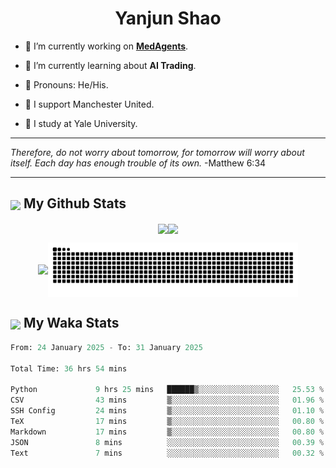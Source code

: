 

<h1 align="center">Yanjun Shao</h1>

- 🐒 I’m currently working on **[MedAgents](https://github.com/gersteinlab/MedAgents)**.

- 🦧 I’m currently learning about **AI Trading**.

- 🦍 Pronouns: He/His.

- 👹 I support Manchester United.

- 🐶 I study at Yale University.

---

<i> Therefore, do not worry about tomorrow, for tomorrow will worry about itself. Each day has enough trouble of its own. </i> -Matthew 6:34

---

<h2><img src="https://emojis.slackmojis.com/emojis/images/1579216111/7550/pikachu_wave.gif?1579216111" align="center" width="28" /> My Github Stats</h2>

<p align="center"><img align="center" src = "https://github-readme-stats.vercel.app/api?username=super-dainiu&show_icons=true&count_private=true&theme=tokyonight&hide=issues&line_height=30" width="400px"><img align="center" src = "https://github-readme-streak-stats.herokuapp.com/?user=super-dainiu&theme=tokyonight" width="400px"></p>

<p align="center"><img align="center" width="400px" src="https://github-readme-stats.vercel.app/api/top-langs/?username=super-dainiu&layout=compact&theme=tokyonight&hide=html,tex,jupyter%20notebook"><img align="center" width="400px" src="https://github.com/super-dainiu/super-dainiu/blob/output/github-contribution-grid-snake.svg"></p>

<h2><img src="https://emojis.slackmojis.com/emojis/images/1579216111/7550/pikachu_wave.gif?1579216111" align="center" width="28" /> My Waka Stats</h2>

<!--START_SECTION:waka-->

```python
From: 24 January 2025 - To: 31 January 2025

Total Time: 36 hrs 54 mins

Python             9 hrs 25 mins   ██████▒░░░░░░░░░░░░░░░░░░   25.53 %
CSV                43 mins         ▒░░░░░░░░░░░░░░░░░░░░░░░░   01.96 %
SSH Config         24 mins         ▒░░░░░░░░░░░░░░░░░░░░░░░░   01.10 %
TeX                17 mins         ▒░░░░░░░░░░░░░░░░░░░░░░░░   00.80 %
Markdown           17 mins         ▒░░░░░░░░░░░░░░░░░░░░░░░░   00.80 %
JSON               8 mins          ░░░░░░░░░░░░░░░░░░░░░░░░░   00.39 %
Text               7 mins          ░░░░░░░░░░░░░░░░░░░░░░░░░   00.32 %
```

<!--END_SECTION:waka-->
